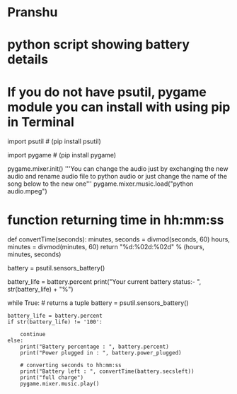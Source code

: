# Pranshu
# python script showing battery details
# If you do not have psutil, pygame module you can install with using pip in Terminal
import psutil  # (pip install psutil)

import pygame  # (pip install pygame)

pygame.mixer.init()
'''You can change the audio just by exchanging the new audio and rename audio file to python audio
or just change the name of the song below to the new one'''
pygame.mixer.music.load("python audio.mpeg")


# function returning time in hh:mm:ss
def convertTime(seconds):
    minutes, seconds = divmod(seconds, 60)
    hours, minutes = divmod(minutes, 60)
    return "%d:%02d:%02d" % (hours, minutes, seconds)


battery = psutil.sensors_battery()

battery_life = battery.percent
print("Your current battery status:- ", str(battery_life) + "%")

while True:
    # returns a tuple
    battery = psutil.sensors_battery()

    battery_life = battery.percent
    if str(battery_life) != '100':

        continue
    else:
        print("Battery percentage : ", battery.percent)
        print("Power plugged in : ", battery.power_plugged)

        # converting seconds to hh:mm:ss
        print("Battery left : ", convertTime(battery.secsleft))
        print("full charge")
        pygame.mixer.music.play()







